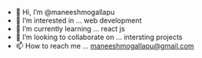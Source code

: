 - 👋 Hi, I’m @maneeshmogallapu
- 👀 I’m interested in ... web development
- 🌱 I’m currently learning ... react js
- 💞️ I’m looking to collaborate on ... intersting projects
- 📫 How to reach me ... maneeshmogallapu@gmail.com

<!---
maneeshmogallapu/maneeshmogallapu is a ✨ special ✨ repository because its `README.md` (this file) appears on your GitHub profile.
You can click the Preview link to take a look at your changes.
--->
